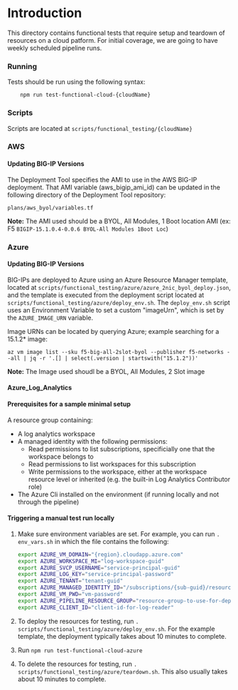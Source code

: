 # Introduction

This directory contains functional tests that require setup and teardown of resources on a cloud patform. For initial coverage, we are going to have weekly scheduled pipeline runs.

### Running
Tests should be run using the following syntax:
```
    npm run test-functional-cloud-{cloudName}
```

### Scripts
Scripts are located at `scripts/functional_testing/{cloudName}`

### AWS
#### Updating BIG-IP Versions
The Deployment Tool specifies the AMI to use in the AWS BIG-IP deployment. That AMI variable (aws_bigip_ami_id) can be updated in the following directory of the Deployment Tool repository:
```
plans/aws_byol/variables.tf
```
**Note:** The AMI used should be a BYOL, All Modules, 1 Boot location AMI (ex: F5 `BIGIP-15.1.0.4-0.0.6 BYOL-All Modules 1Boot Loc`)

### Azure

#### Updating BIG-IP Versions
BIG-IPs are deployed to Azure using an Azure Resource Manager template, located at `scripts/functional_testing/azure/azure_2nic_byol_deploy.json`, and the template is executed from the deployment script located at `scripts/functional_testing/azure/deploy_env.sh`. The `deploy_env.sh` script uses an Environment Variable to set a custom "imageUrn", which is set by the `AZURE_IMAGE_URN` variable.

Image URNs can be located by querying Azure; example searching for a 15.1.2* image:
```
az vm image list --sku f5-big-all-2slot-byol --publisher f5-networks --all | jq -r '.[] | select(.version | startswith("15.1.2"))'
```
**Note:** The Image used shoudl be a BYOL, All Modules, 2 Slot image

#### Azure_Log_Analytics
#### Prerequisites for a sample minimal setup
A resource group containing:
- A log analytics workspace
- A managed identity with the following permissions:
    - Read permissions to list subscriptions, specificially one that the workspace belongs to
    - Read permissions to list workspaces for this subscription
    - Write permissions to the workspace, either at the workspace resource level or inherited (e.g. the built-in Log Analytics Contributor role)
- The Azure Cli installed on the environment (if running locally and not through the pipeline)

#### Triggering a manual test run locally

1. Make sure environment variables are set. For example, you can run `. env_vars.sh` in which the file contains the following:
    ``` bash
    export AZURE_VM_DOMAIN="{region}.cloudapp.azure.com"
    export AZURE_WORKSPACE_MI="log-workspace-guid"
    export AZURE_SVCP_USERNAME="service-principal-guid"
    export AZURE_LOG_KEY="service-principal-password"
    export AZURE_TENANT="tenant-guid"
    export AZURE_MANAGED_IDENTITY_ID="/subscriptions/{sub-guid}/resourceGroups/{rg-name}/providers/Microsoft.ManagedIdentity/userAssignedIdentities/{identity-name}"
    export AZURE_VM_PWD="vm-password"
    export AZURE_PIPELINE_RESOURCE_GROUP="resource-group-to-use-for-deployment-name"
    export AZURE_CLIENT_ID="client-id-for-log-reader"
    ```

2. To deploy the resources for testing, run `. scripts/functional_testing/azure/deploy_env.sh`. For the example template, the deployment typically takes about 10 minutes to complete.

3. Run `npm run test-functional-cloud-azure`

4. To delete the resources for testing, run `. scripts/functional_testing/azure/teardown.sh`. This also usually takes about 10 minutes to complete.